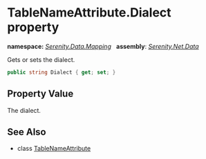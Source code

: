 # TableNameAttribute.Dialect property
**namespace:** *[Serenity.Data.Mapping](../../README.md#serenity.data.mapping-namespace)*   **assembly**: *[Serenity.Net.Data](../../README.md)*

Gets or sets the dialect.

```csharp
public string Dialect { get; set; }
```

## Property Value

The dialect.

## See Also

* class [TableNameAttribute](../TableNameAttribute.md)